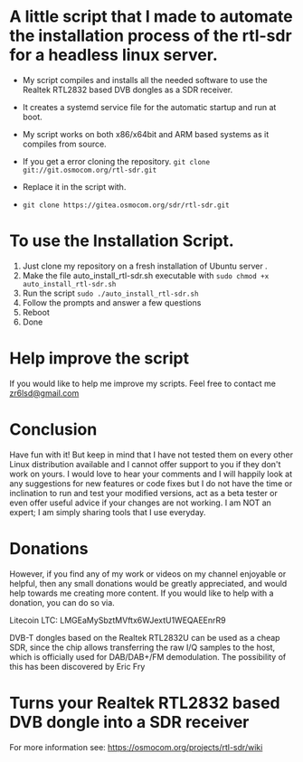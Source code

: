 # A little script that I made to automate the installation process of the rtl-sdr for a headless linux server.

- My script compiles and installs all the needed software to use the Realtek RTL2832 based DVB dongles as a SDR receiver.   

- It creates a systemd service file for the automatic startup and run at boot.

- My script works on both x86/x64bit and ARM based systems as it compiles from source.

- If you get a error cloning the repository. 
```git clone git://git.osmocom.org/rtl-sdr.git```
 - Replace it in the script with.
 - ```git clone https://gitea.osmocom.org/sdr/rtl-sdr.git```

# To use the Installation Script.

1. Just clone my repository on a fresh installation of Ubuntu server . 
2. Make the file auto_install_rtl-sdr.sh executable with ```sudo chmod +x auto_install_rtl-sdr.sh ```
3. Run the script ```sudo ./auto_install_rtl-sdr.sh```
4. Follow the prompts and answer a few questions
5. Reboot
6. Done 

# Help improve the script

If you would like to help me improve my scripts. Feel free to contact me zr6lsd@gmail.com

# Conclusion

Have fun with it! But keep in mind that I have not tested them on every other Linux distribution available and I cannot offer support to you if they don't work on yours. I would love to hear your comments and I will happily look at any suggestions for new features or code fixes but I do not have the time or inclination to run and test your modified versions, act as a beta tester or even offer useful advice if your changes are not working. I am NOT an expert; I am simply sharing tools that I use everyday.

# Donations

However, if you find any of my work or videos on my channel enjoyable or helpful, then any small donations would be greatly appreciated, and would help towards me creating more content. If you would like to help with a donation, you can do so via.

Litecoin LTC: LMGEaMySbztMVftx6WJextU1WEQAEEnrR9


DVB-T dongles based on the Realtek RTL2832U can be used as a cheap SDR, since the chip allows transferring the raw I/Q samples to the host, which is officially used for DAB/DAB+/FM demodulation. The possibility of this has been discovered by Eric Fry

Turns your Realtek RTL2832 based DVB dongle into a SDR receiver
======================================================================

For more information see:
https://osmocom.org/projects/rtl-sdr/wiki



